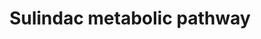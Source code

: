 ---
annotations:
- id: PW:0000002
  parent: classic metabolic pathway
  type: Pathway Ontology
  value: classic metabolic pathway
authors:
- Mkutmon
- MirellaKalafati
- Mick Eikelhof
- Eweitz
description: ''
last-edited: 2021-05-21
organisms:
- Bos taurus
redirect_from:
- /index.php/Pathway:WP3150
- /instance/WP3150
- /instance/WP3150_rr117617
revision: r117617
schema-jsonld:
- '@context': https://schema.org/
  '@id': https://wikipathways.github.io/pathways/WP3150.html
  '@type': Dataset
  creator:
    '@type': Organization
    name: WikiPathways
  description: ''
  keywords:
  - CYP1A2
  - CYP1B1
  - MSRA
  - MSRB2
  - MSRB3
  - Sulfindac sulfide
  - Sulindac sulfone
  - Sulindac-R
  - Sulindac-S
  license: CC0
  name: Sulindac metabolic pathway
seo: CreativeWork
title: Sulindac metabolic pathway
wpid: WP3150
---